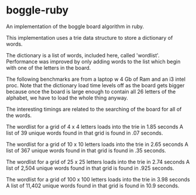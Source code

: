 boggle-ruby
===========

An implementation of the boggle board algorithm in ruby.

This implementation uses a trie data structure to store a dictionary of words.

The dictionary is a list of words, included here, called 'wordlist'.  Performance was improved by only adding words to the list which begin with one of the letters in the board.

The following benchmarks are from a laptop w 4 Gb of Ram and an i3 intel proc.
Note that the dictionary load time levels off as the board gets bigger because once the board is large enough to contain all 26 letters of the alphabet, we have to load the whole thing anyway.

The interesting timings are related to the searching of the board for all of the words.

The wordlist for a grid of 4 x 4 letters loads into the trie in 1.85 seconds
A list of 39 unique words found in that grid is found in .07 seconds.

The wordlist for a grid of 10 x 10 letters loads into the trie in 2.65 seconds
A list of 367 unique words found in that grid is found in .35 seconds.

The wordlist for a grid of 25 x 25 letters loads into the trie in 2.74 seconds
A list of 2,504 unique words found in that grid is found in .925 seconds.

The wordlist for a grid of 100 x 100 letters loads into the trie in 3.98 seconds
A list of 11,402 unique words found in that grid is found in 10.9 seconds.





